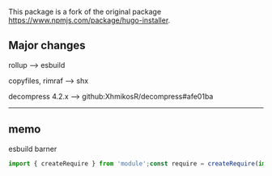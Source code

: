 This package is a fork of the original package <https://www.npmjs.com/package/hugo-installer>.

## Major changes

rollup --> esbuild

copyfiles, rimraf --> shx

decompress 4.2.x --> github:XhmikosR/decompress#afe01ba

---

## memo

esbuild barner

```js
import { createRequire } from 'module';const require = createRequire(import.meta.url);
```
